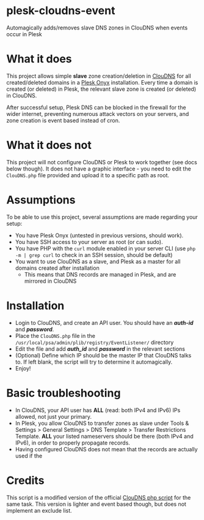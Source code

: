 # plesk-cloudns-event
Automagically adds/removes slave DNS zones in ClouDNS when events occur in Plesk

# What it does
This project allows simple **slave** zone creation/deletion in [ClouDNS](https://www.cloudns.net) for all created/deleted domains in a [Plesk Onyx](https://www.plesk.com/) installation. Every time a domain is created (or deleted) in Plesk, the relevant slave zone is created (or deleted) in ClouDNS.

After successful setup, Plesk DNS can be blocked in the firewall for the wider internet, preventing numerous attack vectors on your servers, and zone creation is event based instead of cron.

# What it does not
This project will not configure ClouDNS or Plesk to work together (see docs below though). 
It does not have a graphic interface - you need to edit the `ClouDNS.php` file provided and upload it to a specific path as root.

# Assumptions
To be able to use this project, several assumptions are made regarding your setup:

- You have Plesk Onyx (untested in previous versions, should work).
- You have SSH access to your server as root (or can sudo).
- You have PHP with the `curl` module enabled in your server CLI (use `php -m | grep curl` to check in an SSH session, should be default)
- You want to use ClouDNS as a slave, and Plesk as a master for all domains created after installation
  - This means that DNS records are managed in Plesk, and are mirrored in ClouDNS

# Installation

  * Login to ClouDNS, and create an API user. You should have an ***auth-id*** and ***password***.
  * Place the `ClouDNS.php` file in the `/usr/local/psa/admin/plib/registry/EventListener/` directory
  * Edit the file and add ***auth_id*** and ***password*** in the relevant sections
  * (Optional) Define which IP should be the master IP that ClouDNS talks to. If left blank, the script will try to determine it automagically.
  * Enjoy!
  
# Basic troubleshooting
- In ClouDNS, your API user has **ALL** (read: both IPv4 and IPv6) IPs allowed, not just your primary.
- In Plesk, you allow ClouDNS to transfer zones as slave under Tools & Settings > General Settings > DNS Template > Transfer Restrictions Template. **ALL** your listed nameservers should be there (both IPv4 and IPv6), in order to properly propagate records.
- Having configured ClouDNS does not mean that the records are actually used if the 

# Credits
This script is a modified version of the official [ClouDNS php script](https://github.com/ClouDNS/cloudns-api-bulk-updates/blob/master/plesk-slave-zones-add/plesk-slave-zones-add.php) for the same task. This version is lighter and event based though, but does not implement an exclude list.

